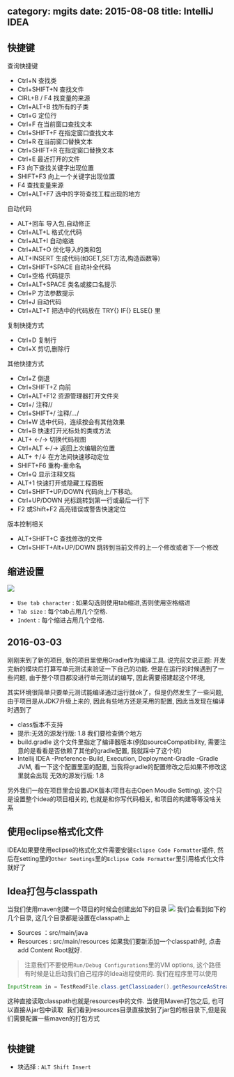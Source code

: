 category: mgits
date: 2015-08-08
title: IntelliJ IDEA
---
## 快捷键

查询快捷键
* Ctrl+N   查找类 
* Ctrl+SHIFT+N  查找文件 
* CIRL+B / F4   找变量的来源 
* Ctrl+ALT+B  找所有的子类 
* Ctrl+G   定位行 
* Ctrl+F   在当前窗口查找文本 
* Ctrl+SHIFT+F  在指定窗口查找文本 
* Ctrl+R   在当前窗口替换文本 
* Ctrl+SHIFT+R  在指定窗口替换文本 
* Ctrl+E   最近打开的文件 
* F3   向下查找关键字出现位置 
* SHIFT+F3  向上一个关键字出现位置 
* F4   查找变量来源 
* Ctrl+ALT+F7  选中的字符查找工程出现的地方 

自动代码
* ALT+回车  导入包,自动修正 
* Ctrl+ALT+L  格式化代码 
* Ctrl+ALT+I  自动缩进 
* Ctrl+ALT+O  优化导入的类和包 
* ALT+INSERT  生成代码(如GET,SET方法,构造函数等)  
* Ctrl+SHIFT+SPACE 自动补全代码 
* Ctrl+空格  代码提示 
* Ctrl+ALT+SPACE  类名或接口名提示 
* Ctrl+P   方法参数提示 
* Ctrl+J   自动代码 
* Ctrl+ALT+T  把选中的代码放在 TRY{} IF{} ELSE{} 里

复制快捷方式
* Ctrl+D   复制行 
* Ctrl+X   剪切,删除行  

其他快捷方式
* Ctrl+Z   倒退 
* Ctrl+SHIFT+Z  向前 
* Ctrl+ALT+F12  资源管理器打开文件夹 
* Ctrl+/   注释//   
* Ctrl+SHIFT+/  注释/*...*/ 
* Ctrl+W   选中代码，连续按会有其他效果 
* Ctrl+B   快速打开光标处的类或方法 
* ALT+ ←/→  切换代码视图 
* Ctrl+ALT ←/→  返回上次编辑的位置 
* ALT+ ↑/↓  在方法间快速移动定位 
* SHIFT+F6  重构-重命名 
* Ctrl+Q   显示注释文档 
* ALT+1   快速打开或隐藏工程面板 
* Ctrl+SHIFT+UP/DOWN 代码向上/下移动。 
* Ctrl+UP/DOWN  光标跳转到第一行或最后一行下 
* F2 或Shift+F2 高亮错误或警告快速定位

版本控制相关
* ALT+SHIFT+C  查找修改的文件 
* Ctrl+SHIFT+Alt+UP/DOWN  跳转到当前文件的上一个修改或者下一个修改

## 缩进设置
![](https://raw.githubusercontent.com/ming15/blog-website/images/other/idea_indent.jpg)
* `Use tab character` : 如果勾选则使用tab缩进,否则使用空格缩进
* `Tab size` : 每个tab占用几个空格.
* `Indent` : 每个缩进占用几个空格.

## 2016-03-03
刚刚来到了新的项目, 新的项目里使用Gradle作为编译工具.  说完前文说正题: 开发完新的模块后打算写单元测试来验证一下自己的功能. 但是在运行的时候遇到了一些问题, 由于整个项目都没进行单元测试的编写, 因此需要搭建起这个环境,

其实环境很简单只要单元测试能编译通过运行就ok了，但是仍然发生了一些问题,由于项目是从JDK7升级上来的, 因此有些地方还是采用的配置, 因此当发现在编译时遇到了
* class版本不支持
* 提示:无效的源发行版: 1.8
我们要检查俩个地方
* build.gradle 这个文件里指定了编译器版本(例如sourceCompatibility, 需要注意的是看看是否依赖了其他的gradle配置, 我就踩中了这个坑)
* Intellij IDEA -Preference-Build, Execution, Deployment-Gradle -Gradle JVM, 看一下这个配置里面的配置, 当我将gradle的配置修改之后如果不修改这里就会出现  无效的源发行版: 1.8

另外我们一般在项目里会设置JDK版本(项目右击Open Moudle Setting), 这个只是设置整个idea的项目相关的, 也就是和你写代码相关, 和项目的构建等等没啥关系

## 使用eclipse格式化文件
IDEA如果要使用eclipse的格式化文件需要安装`Eclipse Code Formatter`插件, 然后在setting里的`Other Seetings`里的`Eclipse Code Formatter`里引用格式化文件就好了

## Idea打包与classpath
当我们使用maven创建一个项目的时候会创建出如下的目录
![](https://raw.githubusercontent.com/ming15/blog-website/images/other/idea%20classpath.png)
我们会看到如下的几个目录, 这几个目录都是设置在classpath上
* Sources ：src/main/java
* Resources : src/main/resources
如果我们要新添加一个classpath时, 点击add Content Root就好. 
> 注意我们不要使用`Run/Debug Configurations`里的VM options, 这个路径有时候是让启动我们自己程序的Idea进程使用的.
我们在程序里可以使用
```java
InputStream in = TestReadFile.class.getClassLoader().getResourceAsStream("./mybatis-config.xml");
```
这种直接读取classpath也就是resources中的文件. 当使用Maven打包之后, 也可以直接从jar包中读取
![]()
我们看到resources目录直接放到了jar包的根目录下,但是我们需要配置一些maven的打包方式
```xml

```

## 快捷键
* 块选择 : `ALT Shift Insert`